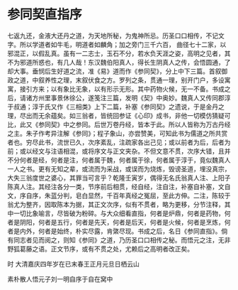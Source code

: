 # 参同契直指序

七返九还，金液大还丹之道，为天地所秘，为鬼神所忌。历圣口口相传，不记文字。所以学道者如牛毛，明道者如麟角；加之旁门三千六百， 曲径七十二家，以邪混正，以假乱真。虽有一二志士，玉石不分，若水负天涯之姿，高明之见者，其不为邪道所惑也，有几人哉！东汉魏伯阳真人，得长生阴真人之传，会悟圆通，了却大事。垂悯后生好道之流，准《易》道而作《参同契》，分上中下三篇。首叙御政之道，中叙养性之理，末叙伏食之方。罗列之条，贯通一理，别开门户，多设寓寓，接引方来；以有象比无象，以有形示无形。其中药物火候，无一不备。书成之后，请诸方州里事景休徐公，遂笺注三篇，发明《契》中奥妙。魏真人又传同郡淳于叔通；淳于氏又作《三相类》上下二篇，补塞《参同契》之遗说，于是金丹之理，尽出而无余蕴矣。如三翁者，皆统回参证《心印》成书，非他一切模仿猜疑可比，此又《参同契》中之参同。后世万卷丹经，皆本于此。所以人皆称为万古丹经之主。朱子作考异注解《参同》；程子象山，亦尝赞美，可知此书为儒道之所共赏者也。穷尽此书，流世已久，次序紊乱，注疏家各出己见；或以前者为后，后者为前；或以经文与注语相混，或将序文与正文夹杂。不但文意不贯，次序大错，且并不分何者是经，何者是注，何者属于魏，何者属于徐，何者属于淳于，竟似魏真人一人之书。更有无知之辈，或流而为采战，或误而为烧炼，毁谤圣道，埋没真宗，大失三翁度世之婆心，其罪当可言乎？乾隆壬寅岁，偶得无名氏翁真人注、上阳子陈真人注。其经注各分一类，节序前后相贯，经自经，注自注，补塞自补塞，文自文，序自序，朱蓝分判，皂白显然，千百年真经之冤屈，至此方伸。二注，陈较于翁尤为整齐，因取陈本为据，其正文次序，似有不贯者，略为更移，分节注释，其中一切比象喻言，尽皆破为粉碎。与大众细看直指，何者是炉鼎，何者是药物，何者是阴阳，何者是五行，何者是先天，何者是后天，何者是火候，何者是烹炼，何者是内外，何者是始终，朴实尽露，肯綮尽现。书成之后，名日《参同直指》。倘有同志者见而阅之，则知《参同》之道，乃历圣口口相传之秘。而悟元之注，无非野狐葛藤之语。正文节序，或有不贯之处，尤赖后之高明者改正矣。

时 大清嘉庆四年岁在已末春王正月元旦日栖云山

素朴散人悟元子刘一明自序于自在窝中
